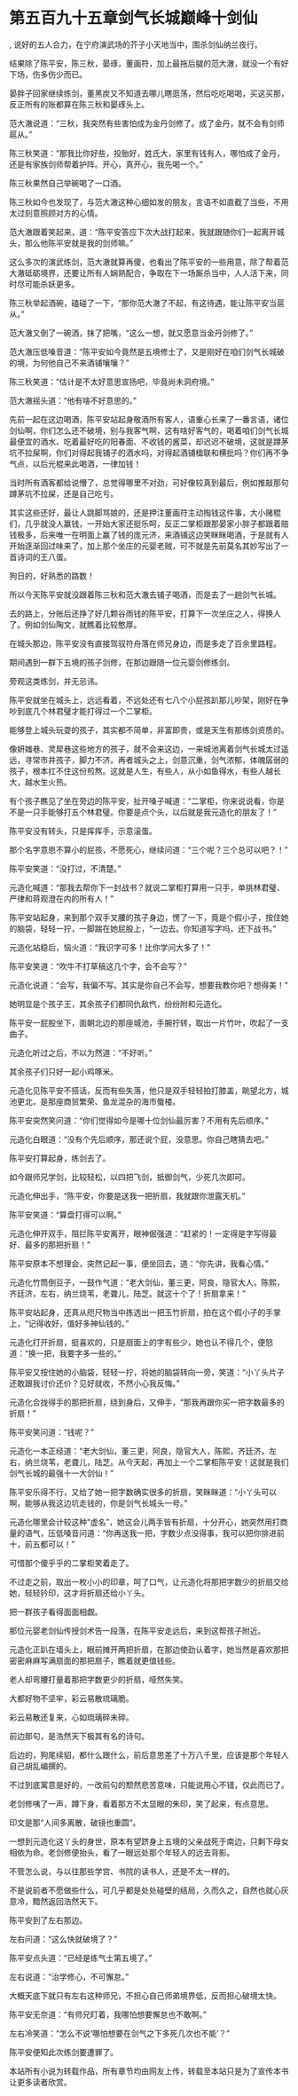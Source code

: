 # 第五百九十五章剑气长城巅峰十剑仙
,  说好的五人合力，在宁府演武场的芥子小天地当中，围杀剑仙纳兰夜行。
   结果除了陈平安，陈三秋，晏琢，董画符，加上最拖后腿的范大澈，就没一个有好下场，伤多伤少而已。
   晏胖子回家继续练剑，董黑炭又不知道去哪儿瞎逛荡，然后吃吃喝喝，买这买那，反正所有的账都算在陈三秋和晏琢头上。
   范大澈说道：“三秋，我突然有些害怕成为金丹剑修了。成了金丹，就不会有剑师扈从。”
   陈三秋笑道：“那我比你好些，投胎好，姓氏大，家里有钱有人，哪怕成了金丹，还是有家族剑师帮着护阵。开心，真开心，我先喝一个。”
   陈三秋果然自己举碗喝了一口酒。
   陈三秋如今也发现了，与范大澈这种心细如发的朋友，言语不如直截了当些，不用太过刻意照顾对方的心情。
   范大澈跟着笑起来，道：“陈平安答应下次大战打起来，我就跟随你们一起离开城头，那么他陈平安就是我的剑师嘛。”
   这么多次的演武练剑，范大澈就算再傻，也看出了陈平安的一些用意，除了帮着范大澈砥砺境界，还要让所有人娴熟配合，争取在下一场厮杀当中，人人活下来，同时尽可能杀妖更多。
   陈三秋举起酒碗，磕碰了一下，“那你范大澈了不起，有这待遇，能让陈平安当扈从。”
   范大澈又倒了一碗酒，抹了把嘴，“这么一想，就又愿意当金丹剑修了。”
   范大澈压低嗓音道：“陈平安如今竟然是五境修士了，又是刚好在咱们剑气长城破的境，为何他自己不来酒铺嚷嚷？”
   陈三秋笑道：“估计是不太好意思宣扬吧，毕竟尚未洞府境。”
   范大澈摇头道：“他有啥不好意思的。”
   先前一起在这边喝酒，陈平安站起身敬酒所有客人，语重心长来了一番言语，诸位剑仙啊，你们怎么还不破境，别与我客气啊，这有啥好客气的，喝着咱们剑气长城最便宜的酒水、吃着最好吃的阳春面、不收钱的酱菜，却迟迟不破境，这就是蹲茅坑不拉屎啊，你们对得起我铺子的酒水吗，对得起酒铺楹联和横批吗？你们再不争气点，以后光棍来此喝酒，一律加钱！
   当时所有酒客都给说懵了，总觉得哪里不对劲，可好像较真到最后，例如推敲那句蹲茅坑不拉屎，还是自己吃亏。
   其实这些还好，最让人跳脚骂娘的，还是押注董画符主动掏钱这件事，大小赌棍们，几乎就没人赢钱，一开始大家还挺乐呵，反正二掌柜跟那晏家小胖子都跟着赔钱极多，后来唯一在明面上赢了钱的庞元济，来酒铺这边笑眯眯喝酒，于是就有人开始逐渐回过味来了，加上那个坐庄的元婴老贼，可不就是先前莫名其妙写出了一首诗词的王八蛋。
   狗日的，好熟悉的路数！
   所以今天陈平安就没跟着陈三秋和范大澈去铺子喝酒，而是去了一趟剑气长城。
   去的路上，分账后还挣了好几颗谷雨钱的陈平安，打算下一次坐庄之人，得换人了。例如剑仙陶文，就瞧着比较憨厚。
   在城头那边，陈平安没有直接驾驭符舟落在师兄身边，而是多走了百余里路程。
   期间遇到一群下五境的孩子剑修，在那边跟随一位元婴剑修练剑。
   旁观这类练剑，并无忌讳。
   陈平安就坐在城头上，远远看着，不远处还有七八个小屁孩趴那儿吵架，刚好在争吵到底几个林君璧才能打得过一个二掌柜。
   能够登上城头玩耍的孩子，其实都不简单，非富即贵，或是天生有那练剑资质的。
   像妍媸巷、灵犀巷这些地方的孩子，就不会来这边，一来城池离着剑气长城太过遥远，寻常市井孩子，脚力不济。再者城头之上，剑意沉重，剑气浓郁，体魄孱弱的孩子，根本扛不住这份煎熬。这就是人生，有些人，从小如鱼得水，有些人越长大，越水生火热。
   有个孩子瞧见了坐在旁边的陈平安，扯开嗓子喊道：“二掌柜，你来说说看，你是不是一只手能够打五个林君璧。你要是点个头，以后就是我元造化的朋友了！”
   陈平安没有转头，只是挥挥手，示意滚蛋。
   那个名字意思不算小的屁孩，不愿死心，继续问道：“三个呢？三个总可以吧？！”
   陈平安笑道：“没打过，不清楚。”
   元造化喊道：“那我去帮你下一封战书？就说二掌柜打算用一只手，单挑林君璧、严律和蒋观澄在内的所有人！”
   陈平安站起身，来到那个双手叉腰的孩子身边，愣了一下，竟是个假小子，按住她的脑袋，轻轻一拧，一脚踹在她屁股上，“一边去。你知道写字吗，还下战书。”
   元造化站稳后，恼火道：“我识字可多！比你学问大多了！”
   陈平安笑道：“吹牛不打草稿这几个字，会不会写？”
   元造化说道：“会写，我偏不写。其实是你自己不会写，想要我教你吧？想得美！”
   她明显是个孩子王，其余孩子们都同仇敌忾，纷纷附和元造化。
   陈平安一屁股坐下，面朝北边的那座城池，手腕拧转，取出一片竹叶，吹起了一支曲子。
   元造化听过之后，不以为然道：“不好听。”
   其余孩子们只好一起小鸡啄米。
   元造化见陈平安不搭话，反而有些失落，他只是双手轻轻拍打膝盖，眺望北方，城池更北，是那座商贸繁荣、鱼龙混杂的海市蜃楼。
   陈平安突然笑问道：“你们觉得如今是哪十位剑仙最厉害？不用有先后顺序。”
   元造化白眼道：“没有个先后顺序，那还说个屁，没意思。你自己瞎猜去吧。”
   陈平安打算起身，练剑去了。
   如今跟师兄学剑，比较轻松，以四把飞剑，抵御剑气，少死几次即可。
   元造化伸出手，“陈平安，你要是送我一把折扇，我就跟你泄露天机。”
   陈平安笑道：“算盘打得可以啊。”
   元造化伸开双手，阻拦陈平安离开，眼神倔强道：“赶紧的！一定得是字写得最好、最多的那把折扇！”
   陈平安原本不想理会，突然记起一事，便坐回去，道：“你先讲，我看心情。”
   元造化竹筒倒豆子，一鼓作气道：“老大剑仙，董三更，阿良，隐官大人，陈熙，齐廷济，左右，纳兰烧苇，老聋儿，陆芝。就这十个了！折扇拿来！”
   陈平安站起身，还真从咫尺物当中拣选出一把玉竹折扇，拍在这个假小子的手掌上，“记得收好，值好多神仙钱的。”
   元造化打开折扇，挺喜欢的，只是扇面上的字有些少，她也认不得几个，便怒道：“换一把，我要字多一些的。”
   陈平安又按住她的小脑袋，轻轻一拧，将她的脑袋转向一旁，笑道：“小丫头片子还敢跟我讨价还价？见好就收，不然小心我反悔。”
   元造化合拢得手的那把折扇，绕到身后，又伸手，“那我再跟你买一把字数最多的折扇！”
   陈平安笑问道：“钱呢？”
   元造化一本正经道：“老大剑仙，董三更，阿良，隐官大人，陈熙，齐廷济，左右，纳兰烧苇，老聋儿，陆芝。从今天起，再加上一个二掌柜陈平安！这就是我们剑气长城的最强十一大剑仙！”
   陈平安乐得不行，又给了她一把字数确实很多的折扇，笑眯眯道：“小丫头可以啊，能够从我这边坑走钱的，你是剑气长城头一号。”
   元造化哪里会计较这种“虚名”，她这会儿两手皆有折扇，十分开心，她突然用打商量的语气，压低嗓音问道：“你再送我一把，字数少点没得事，我可以把你排进前十，前五都可以！”
   可惜那个傻乎乎的二掌柜笑着走了。
   不过走之前，取出一枚小小的印章，呵了口气，让元造化将那把字数少的折扇交给她，轻轻钤印，这才将折扇还给小丫头。
   把一群孩子看得面面相觑。
   那位元婴老剑仙传授剑术告一段落，在陈平安走远后，来到这帮孩子附近。
   元造化正趴在墙头上，眼前摊开两把折扇，在那边使劲认着字，她当然是喜欢那把密密麻麻写满扇面的那把扇子，瞧着就更值钱些。
   老人却弯腰打量着那把字数更少的折扇，哑然失笑。
   大都好物不坚牢，彩云易散琉璃脆。
   彩云易散还复来，心如琉璃碎未碎。
   前边那句，是浩然天下极其有名的诗句。
   后边的，狗尾续貂，都什么跟什么，前后意思差了十万八千里，应该是那个年轻人自己胡乱编撰的。
   不过到底寓意是好的，一改前句的颓然悲苦意味，只能说用心不错，仅此而已了。
   老剑修咦了一声，蹲下身，看着那方不太显眼的朱印，笑了起来，有点意思。
   印文是那“人间多离散，破镜也重圆”。
   一想到元造化这丫头的身世，原本有望跻身上五境的父亲战死于南边，只剩下母女相依为命。老剑修便抬头，看了一眼远处那个年轻人的远去背影。
   不管怎么说，与以往那些学宫、书院的读书人，还是不太一样的。
   不是说前者不愿做些什么，可几乎都是处处碰壁的结局，久而久之，自然也就心灰意冷，黯然返回浩然天下。
   陈平安到了左右那边。
   左右问道：“这么快就破境了？”
   陈平安点头道：“已经是练气士第五境了。”
   左右说道：“治学修心，不可懈怠。”
   大概天底下就只有左右这种师兄，不担心自己师弟境界低，反而担心破境太快。
   陈平安无奈道：“有师兄盯着，我哪怕想要懈怠也不敢啊。”
   左右冷笑道：“怎么不说‘哪怕想要在剑气之下多死几次也不能’？”
   陈平安便知此次练剑要遭罪了。
  本站所有小说为转载作品，所有章节均由网友上传，转载至本站只是为了宣传本书让更多读者欣赏。